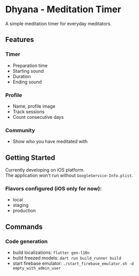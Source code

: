 # Dhyana - Meditation Timer

A simple meditation timer for everyday meditators.

## Features

### Timer 
- Preparation time
- Starting sound
- Duration
- Ending sound

### Profile
- Name, profile image
- Track sessions
- Count consecutive days

### Community
- Show who you have meditated with

## Getting Started

Currently developing on iOS platform.  
The application won't run without `GoogleService-Info.plist`.  


### Flavors configured (iOS only for now):
- local
- staging
- production


## Commands

### Code generation

- build localizations: `flutter gen-l10n`
- build freezed models: `dart run build_runner build`
- start firebase emulator: `./start_firebase_emulator.sh -d empty_with_admin_user`
